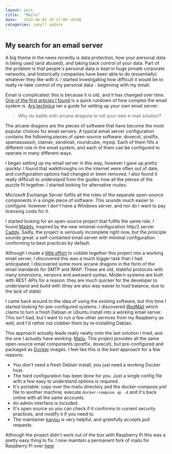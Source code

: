 ```yaml
---
layout: post
title:  "Mailu"
date:   2018-06-01 20:17:00 +0100
categories: jekyll update
---
```


## My search for an email server

A big theme in the news recently is data protection, how your personal data is being used (and abused), and taking back control of your data. Part of the problem is that people's personal data is kept in huge private corporate networks, and historically companies have been able to do (essentially) whatever they like with it. I started investigating how difficult it would be to really re-take control of my personal data - beginning with my email. 

Email is complicated: this is because it is old, and it has changed over time. [One of the first articles I found](https://www.digitalocean.com/community/tutorials/why-you-may-not-want-to-run-your-own-mail-serve) is a quick rundown of how complex the email system is. [Ars technica][ars-technica-guide] ran a guide for setting up your own email server:

>Why do battle with arcane dragons to roll your own e-mail solution?

The arcane dragons are the pieces of software that have become the most popular choices for email servers. A typical email server configuration contains the following pieces of open-source software: dovecot, postfix, spamassassin, clamav, sendmail, roundcube, mysql. Each of them fills a different role in the email system, and each of them can be configured to operate in many different ways.

I began setting up my email server in this way, however I gave up pretty quickly: I found that walkthroughs on the internet were often out of date, and configuration options had changed or been removed. I also found it really difficult to understand from the guides how all the pieces of the puzzle fit together. I started looking for alternative routes. 

Microsoft Exchange Server fulfils all the roles of the separate open-source components in a single piece of software. This sounds much easier to configure: however I don't have a Windows server, and nor do I want to pay licensing costs for it. 

I started looking for an open-source project that fulfils the same role. I found [Maddy](https://github.com/emersion/maddy), inspired by the new minimal-configuration http/2 server [Caddy][caddy]. Sadly, the project is seriously incomplete right now, but the principle sounds great: a self-contained email server with minimal configuration conforming to best practices by default.

Although I made a [little effort](https://github.com/MFAshby/gomail) to cobble together this project into a working email server, I discovered this was a much bigger task than I had anticipated. I discovered some more arcane dragons in the form of the email standards for SMTP and IMAP. These are old, stateful protocols with many extensions, versions and awkward syntax. Modern systems are built with REST APIs for a reason: they are much quicker for the developer to understand and build with (they are also way easier to load balance, due to the lack of state)

I came back around to the idea of using the existing software, but this time I started looking for pre-configured systems. I discovered [iRedMail][iredmail] which claims to turn a fresh Debian or Ubuntu install into a working email server. This isn't bad, but I want to run a few other services from my Raspberry as well, and I'd rather not clobber them by re-installing Debian.

This approach actually leads really neatly onto the last solution I tried, and the one I actually have working: [Mailu][mailu]. This project provides all the same open-source email components (postfix, dovecot), but pre-configured and packaged as [Docker][docker] images. I feel like this is the best approach for a few reasons:

* You don't need a fresh Debian install, you just need a working Docker host.
* The hard configuration has been done for you. Just a single config file with a few easy to understand options is required.
* It's portable: copy over the mailu directory and the docker-compose.yml file to another machine, execute  `docker-compose up -d` and it's back online with all the same accounts.
* An admin interface is included.
* It's open source so you can check if it conforms to current security practices, and modify it if you need to.
* The maintainer [kaiyou](https://github.com/kaiyou) is very helpful, and gratefully accepts pull requests. 

Although the project didn't work out of the box with Raspberry Pi this was a pretty easy thing to fix. I now maintain a permanent fork of mailu for Raspberry Pi over [here][mailu-rpi]

[rpi]:https://www.raspberrypi.org/
[dovecot-basic]:https://wiki.dovecot.org/BasicConfiguration
[ars-technica-guide]:https://arstechnica.com/information-technology/2014/02/how-to-run-your-own-e-mail-server-with-your-own-domain-part-1/
[golang]:https://golang.org/
[caddy]:https://caddyserver.com/
[gomail]:https://github.com/MFAshby/gomail
[emersion]:https://github.com/emersion
[maddy]:https://github.com/emersion/maddy
[caddy-forum-non-http]:https://caddy.community/t/server-types-other-than-http/65/7
[iredmail]:https://www.iredmail.org/
[mailu]:https://github.com/Mailu/Mailu
[docker]:http://docker.io/
[mailu-rpi]:https://github.com/MFAshby/mailu